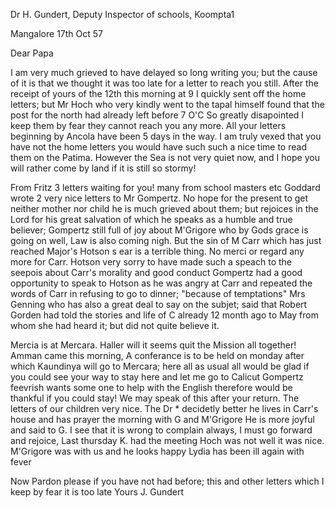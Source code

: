 Dr H. Gundert, Deputy Inspector of schools, Koompta1

 Mangalore 17th Oct 57

Dear Papa

I am very much grieved to have delayed so long writing you; but the cause of it is that we thought it was too late for a letter to reach you still. After the receipt of yours of the 12th this morning at 9 I quickly sent off the home letters; but Mr Hoch who very kindly went to the tapal himself found that the post for the north had already left before 7 O'C So greatly disapointed I keep them by fear they cannot reach you any more. All your letters beginning by Ancola have been 5 days in the way. I am truly vexed that you have not the home letters you would have such such a nice time to read them on the Patima. However the Sea is not very quiet now, and I hope you will rather come by land if it is still so stormy!

From Fritz 3 letters waiting for you! many from school masters etc 
Goddard wrote 2 very nice letters to Mr Gompertz. No hope for the present to get neither mother nor child he is much grieved about them; but rejoices in the Lord for his great salvation of which he speaks as a humble and true believer; Gompertz still full of joy about M'Grigore who by Gods grace is going on well, Law is also coming nigh. But the sin of M Carr which has just reached Major's Hotson s ear is a terrible thing. No merci or regard any more for Carr. Hotson very sorry to have made such a speach to the seepois about Carr's morality and good conduct Gompertz had a good opportunity to speak to Hotson as he was angry at Carr and repeated the words of Carr in refusing to go to dinner; "because of temptations" Mrs Genning who has also a great deal to say on the subjet; said that Robert Gorden had told the stories and life of C already 12 month ago to May from whom she had heard it; but did not quite believe it.

Mercia is at Mercara. Haller will it seems quit the Mission all together! Amman came this morning, A conferance is to be held on monday after which Kaundinya will go to Mercara; here all as usual all would be glad if you could see your way to stay here and let me go to Calicut Gompertz feevrish wants some one to help with the English therefore would be thankful if you could stay! We may speak of this after your return. The letters of our children very nice. The Dr <Brett>* decidetly better he lives in Carr's house and has prayer the morning with G and M'Grigore He is more joyful and said to G. I see that it is wrong to complain always, I must go forward and rejoice, Last thursday K. had the meeting Hoch was not well it was nice. M'Grigore was with us and he looks happy Lydia has been ill again with fever

Now Pardon please if you have not had before; this and other letters which I keep by fear it is too late
 Yours J. Gundert

